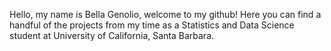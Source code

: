 Hello, my name is Bella Genolio, welcome to my github!
Here you can find a handful of the projects from my time as a Statistics and Data Science student
at University of California, Santa Barbara.
